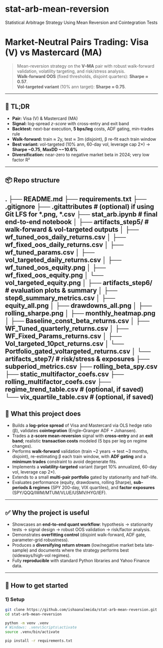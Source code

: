 # stat-arb-mean-reversion
Statistical Arbitrage Strategy Using Mean Reversion and Cointegration Tests

# Market-Neutral Pairs Trading: Visa (V) vs Mastercard (MA)

> Mean-reversion strategy on the **V–MA** pair with robust walk-forward validation, volatility targeting, and risk/stress analysis.  
> **Walk-forward OOS** (fixed thresholds, disjoint quarters): **Sharpe ≈ 0.57**.  
> **Vol-targeted variant** (10% ann target): **Sharpe ≈ 0.75**.

---

## 🔎 TL;DR
- **Pair:** Visa (V) & Mastercard (MA)  
- **Signal:** log-spread *z-score* with cross-entry and exit band  
- **Backtest:** next-bar execution, **5 bps/leg** costs, ADF gating, min-trades rule  
- **Walk-forward:** train ≈ 2y, test ≈ 3m (disjoint), β re-fit each train window  
- **Best variant:** vol-targeted (10% ann, 60-day vol, leverage cap 2×) → **Sharpe ~0.75**, **MaxDD ~−10.6%**  
- **Diversification:** near-zero to negative market beta in 2024; very low factor R²

---

## 📦 Repo structure
.
├── README.md
├── requirements.txt
├── .gitignore
├── .gitattributes                 # (optional) if using Git LFS for *.png, *.csv
├── stat_arb.ipynb                 # final end-to-end notebook
│
├── artifacts_step5/               # walk-forward & vol-targeted outputs
│   ├── wf_tuned_oos_daily_returns.csv
│   ├── wf_fixed_oos_daily_returns.csv
│   ├── wf_tuned_params.csv
│   ├── vol_targeted_daily_returns.csv
│   ├── wf_tuned_oos_equity.png
│   ├── wf_fixed_oos_equity.png
│   └── vol_targeted_equity.png
│
├── artifacts_step6/               # evaluation plots & summary
│   ├── step6_summary_metrics.csv
│   ├── equity_all.png
│   ├── drawdowns_all.png
│   ├── rolling_sharpe.png
│   ├── monthly_heatmap.png
│   ├── Baseline_const_beta_returns.csv
│   ├── WF_Tuned_quarterly_returns.csv
│   ├── WF_Fixed_Params_returns.csv
│   ├── Vol_targeted_10pct_returns.csv
│   └── Portfolio_gated_voltargeted_returns.csv
│
└── artifacts_step7/               # risk/stress & exposures
    ├── subperiod_metrics.csv
    ├── rolling_beta_spy.csv
    ├── static_multifactor_coefs.csv
    ├── rolling_multifactor_coefs.csv
    ├── regime_trend_table.csv        # (optional, if saved)
    └── vix_quartile_table.csv        # (optional, if saved)
---

## 🧠 What this project does

- Builds a **log-price spread** of Visa and Mastercard via OLS hedge ratio (β), validates **cointegration** (Engle–Granger ADF + Johansen).  
- Trades a **z-score mean-reversion** signal with **cross-entry** and an **exit band**; realistic **transaction costs** modeled (5 bps per leg on regime changes).  
- Performs **walk-forward** validation (train ~2 years → test ~3 months, disjoint), re-estimating β each train window, with **ADF gating** and a **minimum trades** constraint to avoid degenerate fits.  
- Implements a **volatility-targeted** variant (target 10% annualized, 60-day vol, leverage cap 2×).  
- Extends to a small **multi-pair portfolio** gated by stationarity and half-life.  
- Evaluates performance (equity, drawdowns, rolling Sharpe), **sub-periods & regimes** (SPY 200-day, VIX quartiles), and **factor exposures** (SPY/QQQ/IWM/MTUM/VLUE/USMV/HYG/IEF).

---

## ✅ Why the project is useful

- Showcases an **end-to-end quant workflow**: hypothesis → stationarity tests → signal design → robust OOS validation → risk/factor analysis.  
- Demonstrates **overfitting control** (disjoint walk-forward, ADF gate, parameter-grid robustness).  
- Produces a **diversifying return stream** (low/negative market beta late-sample) and documents where the strategy performs best (sideways/high-vol regimes).  
- Fully **reproducible** with standard Python libraries and Yahoo Finance data.

---

## 🚀 How to get started

### 1) Setup

```bash
git clone https://github.com/ishaanalmeida/stat-arb-mean-reversion.git
cd stat-arb-mean-reversion

python -m venv .venv
# Windows: .venv\Scripts\activate
source .venv/bin/activate

pip install -r requirements.txt
